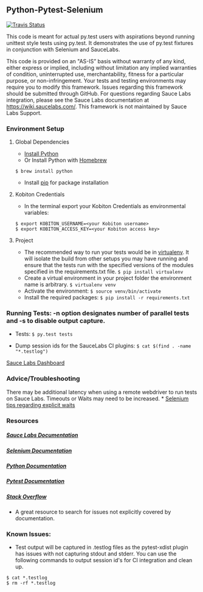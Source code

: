 ## Python-Pytest-Selenium
[![Travis Status](https://travis-ci.org/saucelabs-sample-test-frameworks/Python-Pytest-Selenium.svg?branch=master)](https://travis-ci.org/saucelabs-sample-test-frameworks/Python-Pytest-Selenium)

This code is meant for actual py.test users with aspirations beyond running unittest style tests using py.test.
It demonstrates the use of py.test fixtures in conjunction with Selenium and SauceLabs.

This code is provided on an "AS-IS” basis without warranty of any kind, either express or implied, including without limitation any implied warranties of condition, uninterrupted use, merchantability, fitness for a particular purpose, or non-infringement. Your tests and testing environments may require you to modify this framework. Issues regarding this framework should be submitted through GitHub. For questions regarding Sauce Labs integration, please see the Sauce Labs documentation at https://wiki.saucelabs.com/. This framework is not maintained by Sauce Labs Support.

### Environment Setup

1. Global Dependencies
    * [Install Python](https://www.python.org/downloads/)
    * Or Install Python with [Homebrew](http://brew.sh/)
    ```
    $ brew install python
    ```
    * Install [pip](https://pip.pypa.io/en/stable/installing/) for package installation

2. Kobiton Credentials
    * In the terminal export your Kobiton Credentials as environmental variables:
    ```
    $ export KOBITON_USERNAME=<your Kobiton username>
	$ export KOBITON_ACCESS_KEY=<your Kobiton access key>
    ```
3. Project
	* The recommended way to run your tests would be in [virtualenv](https://virtualenv.readthedocs.org/en/latest/). It will isolate the build from other setups you may have running and ensure that the tests run with the specified versions of the modules specified in the requirements.txt file.
	```$ pip install virtualenv```
	* Create a virtual environment in your project folder the environment name is arbitrary.
	```$ virtualenv venv```
	* Activate the environment:
	```$ source venv/bin/activate```
	* Install the required packages:
	```$ pip install -r requirements.txt```

### Running Tests:  -n option designates number of parallel tests and -s to disable output capture.

*  Tests:
    ```$ py.test tests```

* Dump session ids for the SauceLabs CI plugins:
    ```$ cat $(find . -name "*.testlog")```


[Sauce Labs Dashboard](https://saucelabs.com/beta/dashboard/)

### Advice/Troubleshooting

There may be additional latency when using a remote webdriver to run tests on Sauce Labs. Timeouts or Waits may need to be increased.
    * [Selenium tips regarding explicit waits](https://wiki.saucelabs.com/display/DOCS/Best+Practice%3A+Use+Explicit+Waits)

### Resources
##### [Sauce Labs Documentation](https://wiki.saucelabs.com/)

##### [Selenium Documentation](http://www.seleniumhq.org/docs/)

##### [Python Documentation](https://docs.python.org/2.7/)

##### [Pytest Documentation](http://pytest.org/latest/contents.html)

##### [Stack Overflow](http://stackoverflow.com/)
* A great resource to search for issues not explicitly covered by documentation.

### Known Issues:
* Test output will be captured in .testlog files as the pytest-xdist plugin has issues with not capturing stdout and stderr. You can use the following commands to output session id's for CI integration and clean up.
```
$ cat *.testlog
$ rm -rf *.testlog
```
